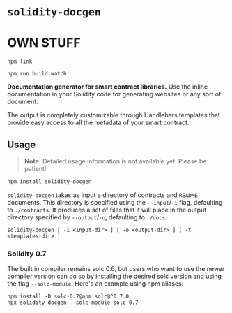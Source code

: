 # `solidity-docgen`

# OWN STUFF

`npm link`

`npm run build:watch`

**Documentation generator for smart contract libraries.** Use the inline
documentation in your Solidity code for generating websites or any sort of
document.

The output is completely customizable through Handlebars templates that provide
easy access to all the metadata of your smart contract.

## Usage

> **Note:** Detailed usage information is not available yet. Please be patient!

```sh
npm install solidity-docgen
```

`solidity-docgen` takes as input a directory of contracts and `README`
documents. This directory is specified using the `--input`/`-i` flag,
defaulting to `./contracts`. It produces a set of files that it will place in
the output directory specified by `--output`/`-o`, defaulting to `./docs`.

```
solidity-docgen [ -i <input-dir> ] [ -o <output-dir> ] [ -t <templates-dir> ]
```

[NatSpec]: https://solidity.readthedocs.io/en/develop/natspec-format.html

### Solidity 0.7

The built in compiler remains solc 0.6, but users who want to use the newer compiler version can do so by installing the desired solc version and using the flag `--solc-module`. Here's an example using npm aliases:
```
npm install -D solc-0.7@npm:solc@^0.7.0
npx solidity-docgen --solc-module solc-0.7
```